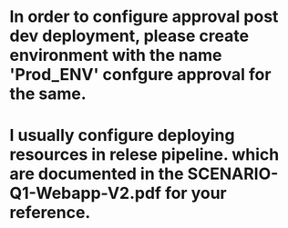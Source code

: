﻿# In order to configure approval post dev deployment, please create environment with the name 'Prod_ENV' confgure approval for the same.
 
 # I usually configure deploying resources in relese pipeline. which are documented in the SCENARIO-Q1-Webapp-V2.pdf for your reference. 
 
 
